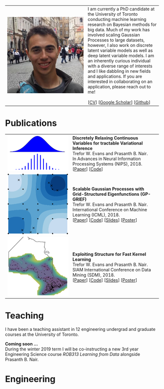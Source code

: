 <table style="width:100%"  border="0">
<tr>
<td><img style="max-width: 250px; height: auto; " src="/imgs/trefor.jpg"></td>
<td>
I am currently a PhD candidate at the University of Toronto conducting machine learning research on Bayesian methods for big data.
Much of my work has involved scaling Gaussian Processes to large datasets, however, I also work on discrete latent variable models as well as deep latent variable models.
I am an inherently curious individual with a diverse range of interests and I like dabbling in new fields and applications.
If you are interested in collaborating on an application, please reach out to me! <br /> 
<br /> 
[<a href="files/TreforEvans-CV.pdf">CV</a>]
[<a href="https://scholar.google.ca/citations?user=oNL-h7UAAAAJ">Google Scholar</a>]
[<a href="https://github.com/treforevans">Github</a>]
</td>
</tr>
</table>

# Publications
<table style="width:100%"  border="0">
<tr>
<td> <img style="max-width: 200px; height: auto; " src="imgs/direct.png"></td>
<td>
<strong> Discretely Relaxing Continuous Variables for tractable Variational Inference </strong> <br /> 
Trefor W. Evans and Prasanth B. Nair.  <br /> 
 In Advances in Neural Information Processing Systems (NIPS), 2018.  <br /> 
[<a href="https://arxiv.org/abs/1809.04279">Paper</a>]
[<a href="https://github.com/treforevans/direct">Code</a>]
</td>
</tr>
<tr>
<td> <img style="max-width: 200px; height: auto; " src="imgs/gp-grief.png"></td>
<td>
<strong> Scalable Gaussian Processes with Grid-Structured Eigenfunctions (GP-GRIEF) </strong> <br /> 
Trefor W. Evans and Prasanth B. Nair.  <br /> 
International Conference on Machine Learning (ICML), 2018. <br /> 
[<a href="https://arxiv.org/abs/1807.02125">Paper</a>]
[<a href="https://github.com/treforevans/gp_grief">Code</a>]
[<a href="files/gp-grief_icml_slides.pdf">Slides</a>]
[<a href="files/gp-grief_icml_poster.pdf">Poster</a>]
</td>
</tr>
<tr>
<td> <img style="max-width: 200px; height: auto; " src="imgs/gappy.png"></td>
<td>
<strong> Exploiting Structure for Fast Kernel Learning </strong> <br />
Trefor W. Evans and Prasanth B. Nair.  <br /> 
SIAM International Conference on Data Mining (SDM), 2018.  <br /> 
[<a href="https://arxiv.org/abs/1808.03351">Paper</a>]
[<a href="https://github.com/treforevans/gp_grid">Code</a>]
[<a href="files/gappy_sdm_slides.pdf">Slides</a>]
[<a href="files/gappy_sdm_poster.pdf">Poster</a>]
</td>
</tr>
</table>

# Teaching
I have been a teaching assistant in 12 engineering undergrad and graduate courses at the University of Toronto. 

**Coming soon ...**  <br /> 
During the winter 2019 term I will be co-instructing a new 3rd year Engineering Science course *ROB313 Learning from Data* alongside Prasanth B. Nair.

# Engineering
